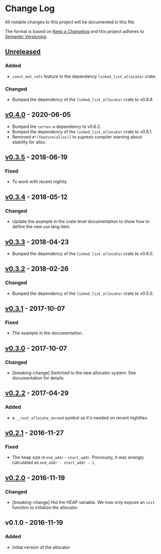# Change Log

All notable changes to this project will be documented in this file.

The format is based on [Keep a Changelog](http://keepachangelog.com/)
and this project adheres to [Semantic Versioning](http://semver.org/).

## [Unreleased]

### Added

- `const_mut_refs` feature to the dependency `linked_list_allocator` crate.

### Changed

- Bumped the dependency of the `linked_list_allocator` crate to v0.8.8.

## [v0.4.0] - 2020-06-05

- Bumped the `cortex-m` dependency to v0.6.2.
- Bumped the dependency of the `linked_list_allocator` crate to v0.8.1.
- Removed `#![feature(alloc)]` to supress compiler warning about stability for alloc.

## [v0.3.5] - 2018-06-19

### Fixed

- To work with recent nightly

## [v0.3.4] - 2018-05-12

### Changed

- Update the example in the crate level documentation to show how to define the new `oom` lang item.

## [v0.3.3] - 2018-04-23

- Bumped the dependency of the `linked_list_allocator` crate to v0.6.0.

## [v0.3.2] - 2018-02-26

### Changed

- Bumped the dependency of the `linked_list_allocator` crate to v0.5.0.

## [v0.3.1] - 2017-10-07

### Fixed

- The example in the documentation.

## [v0.3.0] - 2017-10-07

### Changed

- [breaking-change] Switched to the new allocator system. See documentation for details.

## [v0.2.2] - 2017-04-29

### Added

- a `__rust_allocate_zeroed` symbol as it's needed on recent nightlies.

## [v0.2.1] - 2016-11-27

### Fixed

- The heap size is `end_addr` - `start_addr`. Previously, it was wrongly
  calculated as `end_addr - start_addr - 1`.

## [v0.2.0] - 2016-11-19

### Changed

- [breaking-change] Hid the HEAP variable. We now only expose an `init` function to
  initialize the allocator.

## v0.1.0 - 2016-11-19

### Added

- Initial version of the allocator

[Unreleased]: https://github.com/japaric/alloc-cortex-m/compare/v0.4.0...HEAD
[v0.4.0]: https://github.com/japaric/alloc-cortex-m/compare/v0.3.5...v0.4.0
[v0.3.5]: https://github.com/japaric/alloc-cortex-m/compare/v0.3.4...v0.3.5
[v0.3.4]: https://github.com/japaric/alloc-cortex-m/compare/v0.3.3...v0.3.4
[v0.3.3]: https://github.com/japaric/alloc-cortex-m/compare/v0.3.2...v0.3.3
[v0.3.2]: https://github.com/japaric/alloc-cortex-m/compare/v0.3.1...v0.3.2
[v0.3.1]: https://github.com/japaric/alloc-cortex-m/compare/v0.3.0...v0.3.1
[v0.3.0]: https://github.com/japaric/alloc-cortex-m/compare/v0.2.2...v0.3.0
[v0.2.2]: https://github.com/japaric/alloc-cortex-m/compare/v0.2.1...v0.2.2
[v0.2.1]: https://github.com/japaric/alloc-cortex-m/compare/v0.2.0...v0.2.1
[v0.2.0]: https://github.com/japaric/alloc-cortex-m/compare/v0.1.0...v0.2.0
